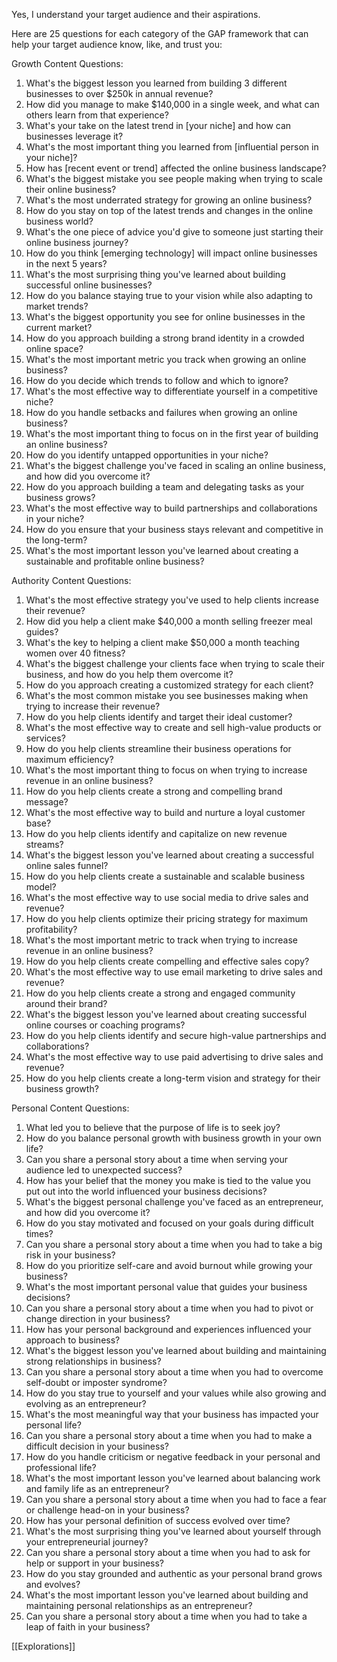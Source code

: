 Yes, I understand your target audience and their aspirations.

Here are 25 questions for each category of the GAP framework that can help your target audience know, like, and trust you:

Growth Content Questions:
1. What's the biggest lesson you learned from building 3 different businesses to over $250k in annual revenue?
2. How did you manage to make $140,000 in a single week, and what can others learn from that experience?
3. What's your take on the latest trend in [your niche] and how can businesses leverage it?
4. What's the most important thing you learned from [influential person in your niche]?
5. How has [recent event or trend] affected the online business landscape?
6. What's the biggest mistake you see people making when trying to scale their online business?
7. What's the most underrated strategy for growing an online business?
8. How do you stay on top of the latest trends and changes in the online business world?
9. What's the one piece of advice you'd give to someone just starting their online business journey?
10. How do you think [emerging technology] will impact online businesses in the next 5 years?
11. What's the most surprising thing you've learned about building successful online businesses?
12. How do you balance staying true to your vision while also adapting to market trends?
13. What's the biggest opportunity you see for online businesses in the current market?
14. How do you approach building a strong brand identity in a crowded online space?
15. What's the most important metric you track when growing an online business?
16. How do you decide which trends to follow and which to ignore?
17. What's the most effective way to differentiate yourself in a competitive niche?
18. How do you handle setbacks and failures when growing an online business?
19. What's the most important thing to focus on in the first year of building an online business?
20. How do you identify untapped opportunities in your niche?
21. What's the biggest challenge you've faced in scaling an online business, and how did you overcome it?
22. How do you approach building a team and delegating tasks as your business grows?
23. What's the most effective way to build partnerships and collaborations in your niche?
24. How do you ensure that your business stays relevant and competitive in the long-term?
25. What's the most important lesson you've learned about creating a sustainable and profitable online business?

Authority Content Questions:
1. What's the most effective strategy you've used to help clients increase their revenue?
2. How did you help a client make $40,000 a month selling freezer meal guides?
3. What's the key to helping a client make $50,000 a month teaching women over 40 fitness?
4. What's the biggest challenge your clients face when trying to scale their business, and how do you help them overcome it?
5. How do you approach creating a customized strategy for each client?
6. What's the most common mistake you see businesses making when trying to increase their revenue?
7. How do you help clients identify and target their ideal customer?
8. What's the most effective way to create and sell high-value products or services?
9. How do you help clients streamline their business operations for maximum efficiency?
10. What's the most important thing to focus on when trying to increase revenue in an online business?
11. How do you help clients create a strong and compelling brand message?
12. What's the most effective way to build and nurture a loyal customer base?
13. How do you help clients identify and capitalize on new revenue streams?
14. What's the biggest lesson you've learned about creating a successful online sales funnel?
15. How do you help clients create a sustainable and scalable business model?
16. What's the most effective way to use social media to drive sales and revenue?
17. How do you help clients optimize their pricing strategy for maximum profitability?
18. What's the most important metric to track when trying to increase revenue in an online business?
19. How do you help clients create compelling and effective sales copy?
20. What's the most effective way to use email marketing to drive sales and revenue?
21. How do you help clients create a strong and engaged community around their brand?
22. What's the biggest lesson you've learned about creating successful online courses or coaching programs?
23. How do you help clients identify and secure high-value partnerships and collaborations?
24. What's the most effective way to use paid advertising to drive sales and revenue?
25. How do you help clients create a long-term vision and strategy for their business growth?

Personal Content Questions:
1. What led you to believe that the purpose of life is to seek joy?
2. How do you balance personal growth with business growth in your own life?
3. Can you share a personal story about a time when serving your audience led to unexpected success?
4. How has your belief that the money you make is tied to the value you put out into the world influenced your business decisions?
5. What's the biggest personal challenge you've faced as an entrepreneur, and how did you overcome it?
6. How do you stay motivated and focused on your goals during difficult times?
7. Can you share a personal story about a time when you had to take a big risk in your business?
8. How do you prioritize self-care and avoid burnout while growing your business?
9. What's the most important personal value that guides your business decisions?
10. Can you share a personal story about a time when you had to pivot or change direction in your business?
11. How has your personal background and experiences influenced your approach to business?
12. What's the biggest lesson you've learned about building and maintaining strong relationships in business?
13. Can you share a personal story about a time when you had to overcome self-doubt or imposter syndrome?
14. How do you stay true to yourself and your values while also growing and evolving as an entrepreneur?
15. What's the most meaningful way that your business has impacted your personal life?
16. Can you share a personal story about a time when you had to make a difficult decision in your business?
17. How do you handle criticism or negative feedback in your personal and professional life?
18. What's the most important lesson you've learned about balancing work and family life as an entrepreneur?
19. Can you share a personal story about a time when you had to face a fear or challenge head-on in your business?
20. How has your personal definition of success evolved over time?
21. What's the most surprising thing you've learned about yourself through your entrepreneurial journey?
22. Can you share a personal story about a time when you had to ask for help or support in your business?
23. How do you stay grounded and authentic as your personal brand grows and evolves?
24. What's the most important lesson you've learned about building and maintaining personal relationships as an entrepreneur?
25. Can you share a personal story about a time when you had to take a leap of faith in your business?

[[Explorations]]
